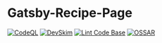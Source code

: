 # Gatsby-Recipe-Page

[![CodeQL](https://github.com/milliorn/Recipe-Page/actions/workflows/codeql-analysis.yml/badge.svg)](https://github.com/milliorn/Recipe-Page/actions/workflows/codeql-analysis.yml)
[![DevSkim](https://github.com/milliorn/Recipe-Page/actions/workflows/devskim-analysis.yml/badge.svg)](https://github.com/milliorn/Recipe-Page/actions/workflows/devskim-analysis.yml)
[![Lint Code Base](https://github.com/milliorn/Recipe-Page/actions/workflows/super-linter.yml/badge.svg)](https://github.com/milliorn/Recipe-Page/actions/workflows/super-linter.yml)
[![OSSAR](https://github.com/milliorn/Recipe-Page/actions/workflows/ossar-analysis.yml/badge.svg)](https://github.com/milliorn/Recipe-Page/actions/workflows/ossar-analysis.yml)
